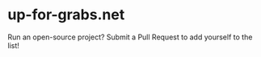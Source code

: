 up-for-grabs.net
================

Run an open-source project? Submit a Pull Request to add yourself to the list!
